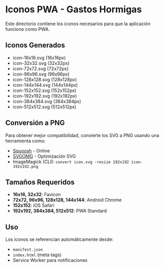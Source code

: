 # Iconos PWA - Gastos Hormigas

Este directorio contiene los iconos necesarios para que la aplicación funcione como PWA.

## Iconos Generados

- icon-16x16.svg (16x16px)
- icon-32x32.svg (32x32px)
- icon-72x72.svg (72x72px)
- icon-96x96.svg (96x96px)
- icon-128x128.svg (128x128px)
- icon-144x144.svg (144x144px)
- icon-152x152.svg (152x152px)
- icon-192x192.svg (192x192px)
- icon-384x384.svg (384x384px)
- icon-512x512.svg (512x512px)

## Conversión a PNG

Para obtener mejor compatibilidad, convierte los SVG a PNG usando una herramienta como:

- [Squoosh](https://squoosh.app/) - Online
- [SVGOMG](https://jakearchibald.github.io/svgomg/) - Optimización SVG
- ImageMagick (CLI): `convert icon.svg -resize 192x192 icon-192x192.png`

## Tamaños Requeridos

- **16x16, 32x32**: Favicon
- **72x72, 96x96, 128x128, 144x144**: Android Chrome
- **152x152**: iOS Safari
- **192x192, 384x384, 512x512**: PWA Standard

## Uso

Los iconos se referencian automáticamente desde:
- `manifest.json`
- `index.html` (meta tags)
- Service Worker para notificaciones
